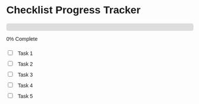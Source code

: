 <!DOCTYPE html>
<html lang="en">
<head>
  <meta charset="UTF-8">
  <meta name="viewport" content="width=device-width, initial-scale=1.0">
  <title>Checklist Progress Tracker</title>
  <style>
    body {
      font-family: Arial, sans-serif;
      margin: 20px;
    }
    .progress-container {
      margin: 20px 0;
    }
    .progress-bar {
      width: 100%;
      background: #ddd;
      border-radius: 5px;
    }
    .progress {
      height: 20px;
      background: #4caf50;
      width: 0%;
      border-radius: 5px;
    }
    ul {
      list-style-type: none;
      padding: 0;
    }
    li {
      margin: 10px 0;
    }
    input[type="checkbox"] {
      margin-right: 10px;
    }
  </style>
</head>
<body>
  <h1>Checklist Progress Tracker</h1>

  <!-- Progress Bar -->
  <div class="progress-container">
    <div class="progress-bar">
      <div class="progress" id="progress"></div>
    </div>
    <p id="progress-text">0% Complete</p>
  </div>

  <!-- Checklist -->
  <ul id="task-list">
    <li><input type="checkbox" class="task" onchange="updateProgress()"> Task 1</li>
    <li><input type="checkbox" class="task" onchange="updateProgress()"> Task 2</li>
    <li><input type="checkbox" class="task" onchange="updateProgress()"> Task 3</li>
    <li><input type="checkbox" class="task" onchange="updateProgress()"> Task 4</li>
    <li><input type="checkbox" class="task" onchange="updateProgress()"> Task 5</li>
  </ul>

  <script>
    function updateProgress() {
      const tasks = document.querySelectorAll('.task');
      const totalTasks = tasks.length;
      const completedTasks = Array.from(tasks).filter(task => task.checked).length;

      const progressValue = (completedTasks / totalTasks) * 100;
      const progressBar = document.getElementById('progress');
      const progressText = document.getElementById('progress-text');

      progressBar.style.width = progressValue + '%';
      progressText.innerText = Math.round(progressValue) + '% Complete';
    }
  </script>
</body>
</html>
